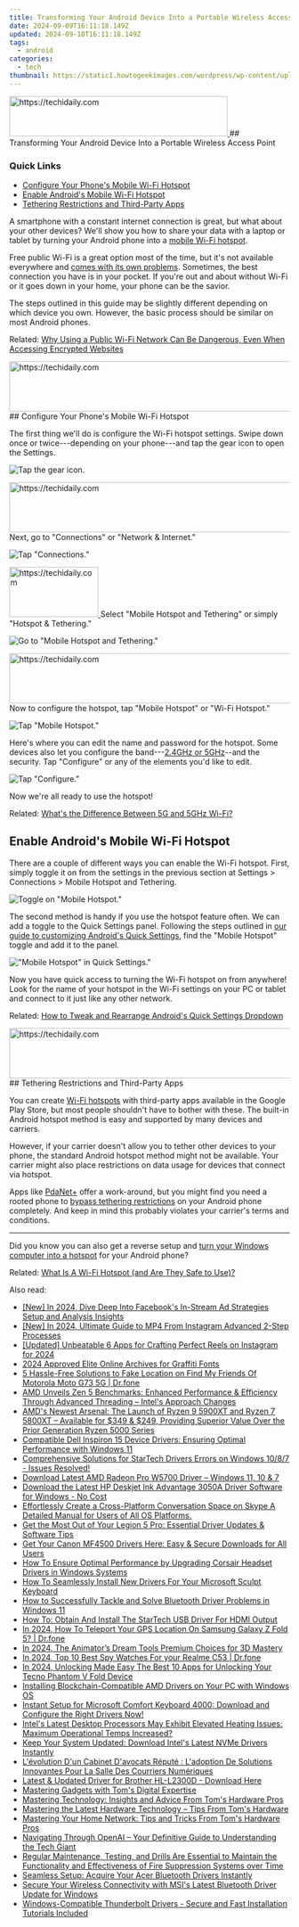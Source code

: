 ```yaml
---
title: Transforming Your Android Device Into a Portable Wireless Access Point
date: 2024-09-09T16:11:18.149Z
updated: 2024-09-10T16:11:18.149Z
tags:
  - android
categories:
  - tech
thumbnail: https://static1.howtogeekimages.com/wordpress/wp-content/uploads/2019/10/Android-hot-spot.jpg
---
```


<!-- affiliate ads begin -->
<a href="https://aligracehair.sjv.io/c/5597632/2135359/19272" target="_top" id="2135359">
  <img src="//a.impactradius-go.com/display-ad/19272-2135359" border="0" alt="https://techidaily.com" width="392" height="72"/>
</a>
<img height="0" width="0" src="https://aligracehair.sjv.io/i/5597632/2135359/19272" style="position:absolute;visibility:hidden;" border="0" />
<!-- affiliate ads end -->
## Transforming Your Android Device Into a Portable Wireless Access Point

### Quick Links

* [Configure Your Phone's Mobile Wi-Fi Hotspot](https://desktop-recording.techidaily.com/in-2024-capture-share-enjoy/)
* [Enable Android's Mobile Wi-Fi Hotspot](https://twitter-videos.techidaily.com/new-2024-approved-a-quick-walkthrough-of-new-user-registration-on-twitter/)
* [Tethering Restrictions and Third-Party Apps](https://facebook-video-share.techidaily.com/new-audience-expansion-masterclass-skyrocketing-your-youtube-numbers-for-2024/)

 A smartphone with a constant internet connection is great, but what about your other devices? We'll show you how to share your data with a laptop or tablet by turning your Android phone into a [mobile Wi-Fi hotspot](https://extra-approaches.techidaily.com/2024-approved-optimal-storage-solutions-the-leading-10-gopro-housings/).

 Free public Wi-Fi is a great option most of the time, but it's not available everywhere and [comes with its own problems](https://desktop-recording.techidaily.com/new-2024-approved-flamegrab-firefox-add-ons/). Sometimes, the best connection you have is in your pocket. If you're out and about without Wi-Fi or it goes down in your home, your phone can be the savior.

 The steps outlined in this guide may be slightly different depending on which device you own. However, the basic process should be similar on most Android phones.

Related: [Why Using a Public Wi-Fi Network Can Be Dangerous, Even When Accessing Encrypted Websites](https://desktop-recording.techidaily.com/new-2024-approved-flamegrab-firefox-add-ons/) 

<!-- affiliate ads begin -->
<a href="https://unicoeye.pxf.io/c/5597632/2134229/18498" target="_top" id="2134229">
  <img src="//a.impactradius-go.com/display-ad/18498-2134229" border="0" alt="https://techidaily.com" width="728" height="90"/>
</a>
<img height="0" width="0" src="https://unicoeye.pxf.io/i/5597632/2134229/18498" style="position:absolute;visibility:hidden;" border="0" />
<!-- affiliate ads end -->
##  Configure Your Phone's Mobile Wi-Fi Hotspot

 The first thing we'll do is configure the Wi-Fi hotspot settings. Swipe down once or twice---depending on your phone---and tap the gear icon to open the Settings.

![Tap the gear icon.](https://static1.howtogeekimages.com/wordpress/wp-content/uploads/2019/10/2022-05-19_16-11-17.png) 

<!-- affiliate ads begin -->
<a href="https://appsumo.8odi.net/c/5597632/2123730/7443" target="_top" id="2123730">
  <img src="//a.impactradius-go.com/display-ad/7443-2123730" border="0" alt="https://techidaily.com" width="728" height="90"/>
</a>
<img height="0" width="0" src="https://appsumo.8odi.net/i/5597632/2123730/7443" style="position:absolute;visibility:hidden;" border="0" />
<!-- affiliate ads end -->
 Next, go to "Connections" or "Network & Internet."

![Tap "Connections."](https://static1.howtogeekimages.com/wordpress/wp-content/uploads/2019/10/2022-05-19_16-12-24.png) 

<!-- affiliate ads begin -->
<a href="https://aligracehair.sjv.io/c/5597632/2135410/19272" target="_top" id="2135410">
  <img src="//a.impactradius-go.com/display-ad/19272-2135410" border="0" alt="https://techidaily.com" width="160" height="90"/>
</a>
<img height="0" width="0" src="https://aligracehair.sjv.io/i/5597632/2135410/19272" style="position:absolute;visibility:hidden;" border="0" />
<!-- affiliate ads end -->
 Select "Mobile Hotspot and Tethering" or simply "Hotspot & Tethering."

![Go to "Mobile Hotspot and Tethering."](https://static1.howtogeekimages.com/wordpress/wp-content/uploads/2019/10/2022-05-19_16-13-24.png) 

<!-- affiliate ads begin -->
<a href="https://ephamedtechinc.pxf.io/c/5597632/2137206/26400" target="_top" id="2137206">
  <img src="//a.impactradius-go.com/display-ad/26400-2137206" border="0" alt="https://techidaily.com" width="728" height="90"/>
</a>
<img height="0" width="0" src="https://ephamedtechinc.pxf.io/i/5597632/2137206/26400" style="position:absolute;visibility:hidden;" border="0" />
<!-- affiliate ads end -->
 Now to configure the hotspot, tap "Mobile Hotspot" or "Wi-Fi Hotspot."

![Tap "Mobile Hotspot."](https://static1.howtogeekimages.com/wordpress/wp-content/uploads/2019/10/2022-05-19_16-14-13.png) 

 Here's where you can edit the name and password for the hotspot. Some devices also let you configure the band---[2.4GHz or 5GHz](https://fox-that.techidaily.com/essential-solutions-top-twelve-challenges-of-using-the-iphone-12-and-tips-for-resolution/)\--and the security. Tap "Configure" or any of the elements you'd like to edit.

![Tap "Configure."](https://static1.howtogeekimages.com/wordpress/wp-content/uploads/2019/10/2022-05-19_16-16-56.png) 

 Now we're all ready to use the hotspot!

Related: [What's the Difference Between 5G and 5GHz Wi-Fi?](https://fox-that.techidaily.com/essential-solutions-top-twelve-challenges-of-using-the-iphone-12-and-tips-for-resolution/) 

##  Enable Android's Mobile Wi-Fi Hotspot

 There are a couple of different ways you can enable the Wi-Fi hotspot. First, simply toggle it on from the settings in the previous section at Settings > Connections > Mobile Hotspot and Tethering.

![Toggle on "Mobile Hotspot."](https://static1.howtogeekimages.com/wordpress/wp-content/uploads/2019/10/2022-05-19_16-19-28.png) 

 The second method is handy if you use the hotspot feature often. We can add a toggle to the Quick Settings panel. Following the steps outlined in [our guide to customizing Android's Quick Settings](https://screen-video-capture.techidaily.com/new-exploring-free-screencast-software-options-on-mac-for-2024/), find the "Mobile Hotspot" toggle and add it to the panel.

!["Mobile Hotspot" in Quick Settings."](https://static1.howtogeekimages.com/wordpress/wp-content/uploads/2019/10/2022-05-19_16-21-00.png) 

 Now you have quick access to turning the Wi-Fi hotspot on from anywhere! Look for the name of your hotspot in the Wi-Fi settings on your PC or tablet and connect to it just like any other network.

Related: [How to Tweak and Rearrange Android's Quick Settings Dropdown](https://screen-video-capture.techidaily.com/new-exploring-free-screencast-software-options-on-mac-for-2024/) 

<!-- affiliate ads begin -->
<a href="https://unicoeye.pxf.io/c/5597632/2134492/18498" target="_top" id="2134492">
  <img src="//a.impactradius-go.com/display-ad/18498-2134492" border="0" alt="https://techidaily.com" width="728" height="90"/>
</a>
<img height="0" width="0" src="https://unicoeye.pxf.io/i/5597632/2134492/18498" style="position:absolute;visibility:hidden;" border="0" />
<!-- affiliate ads end -->
##  Tethering Restrictions and Third-Party Apps

 You can create [Wi-Fi hotspots](https://extra-guidance.techidaily.com/in-2024-prelude-to-cinematic-dialogue/) with third-party apps available in the Google Play Store, but most people shouldn't have to bother with these. The built-in Android hotspot method is easy and supported by many devices and carriers.

 However, if your carrier doesn't allow you to tether other devices to your phone, the standard Android hotspot method might not be available. Your carrier might also place restrictions on data usage for devices that connect via hotspot.

 Apps like [PdaNet+](https://www.anrdoezrs.net/links/3607085/type/dlg/sid/UUhtgUeUpU213331/https://play.google.com/store/apps/details?id=com.pdanet) offer a work-around, but you might find you need a rooted phone to [bypass tethering restrictions](https://tiktok-videos.techidaily.com/updated-2024-approved-enhance-your-online-presence-4-streaming-methods-for-desktop-users/) on your Android phone completely. And keep in mind this probably violates your carrier's terms and conditions.

---

 Did you know you can also get a reverse setup and [turn your Windows computer into a hotspot](https://tech-renaissance.techidaily.com/step-by-step-guide-measuring-system-memory-performance-in-windows-1011/) for your Android phone?

Related: [What Is A Wi-Fi Hotspot (and Are They Safe to Use)?](https://extra-guidance.techidaily.com/in-2024-prelude-to-cinematic-dialogue/)

<ins class="adsbygoogle"
     style="display:block"
     data-ad-format="autorelaxed"
     data-ad-client="ca-pub-7571918770474297"
     data-ad-slot="1223367746"></ins>



<ins class="adsbygoogle"
     style="display:block"
     data-ad-client="ca-pub-7571918770474297"
     data-ad-slot="8358498916"
     data-ad-format="auto"
     data-full-width-responsive="true"></ins>

<span class="atpl-alsoreadstyle">Also read:</span>
<div><ul>
<li><a href="https://facebook-video-content.techidaily.com/new-in-2024-dive-deep-into-facebooks-in-stream-ad-strategies-setup-and-analysis-insights/"><u>[New] In 2024, Dive Deep Into Facebook's In-Stream Ad Strategies Setup and Analysis Insights</u></a></li>
<li><a href="https://instagram-clips.techidaily.com/new-in-2024-ultimate-guide-to-mp4-from-instagram-advanced-2-step-processes/"><u>[New] In 2024, Ultimate Guide to MP4 From Instagram Advanced 2-Step Processes</u></a></li>
<li><a href="https://instagram-videos.techidaily.com/updated-unbeatable-6-apps-for-crafting-perfect-reels-on-instagram-for-2024/"><u>[Updated] Unbeatable 6 Apps for Crafting Perfect Reels on Instagram for 2024</u></a></li>
<li><a href="https://article-knowledge.techidaily.com/2024-approved-elite-online-archives-for-graffiti-fonts/"><u>2024 Approved Elite Online Archives for Graffiti Fonts</u></a></li>
<li><a href="https://location-fake.techidaily.com/5-hassle-free-solutions-to-fake-location-on-find-my-friends-of-motorola-moto-g73-5g-drfone-by-drfone-virtual-android/"><u>5 Hassle-Free Solutions to Fake Location on Find My Friends Of Motorola Moto G73 5G | Dr.fone</u></a></li>
<li><a href="https://hardware-help.techidaily.com/amd-unveils-zen-5-benchmarks-enhanced-performance-and-efficiency-through-advanced-threading-intels-approach-changes/"><u>AMD Unveils Zen 5 Benchmarks: Enhanced Performance & Efficiency Through Advanced Threading – Intel's Approach Changes</u></a></li>
<li><a href="https://hardware-help.techidaily.com/amds-newest-arsenal-the-launch-of-ryzen-9-5900xt-and-ryzen-7-5800xt-available-for-349-and-249-providing-superior-value-over-the-prior-generation-ryzen-5000-52/"><u>AMD's Newest Arsenal: The Launch of Ryzen 9 5900XT and Ryzen 7 5800XT – Available for $349 & $249, Providing Superior Value Over the Prior Generation Ryzen 5000 Series</u></a></li>
<li><a href="https://hardware-help.techidaily.com/compatible-dell-inspiron-15-device-drivers-ensuring-optimal-performance-with-windows-11/"><u>Compatible Dell Inspiron 15 Device Drivers: Ensuring Optimal Performance with Windows 11</u></a></li>
<li><a href="https://hardware-help.techidaily.com/1722977902964-comprehensive-solutions-for-startech-drivers-errors-on-windows-1087-issues-resolved/"><u>Comprehensive Solutions for StarTech Drivers Errors on Windows 10/8/7 - Issues Resolved!</u></a></li>
<li><a href="https://hardware-help.techidaily.com/1722953630706-download-latest-amd-radeon-pro-w5700-driver-windows-11-10-and-7/"><u>Download Latest AMD Radeon Pro W5700 Driver – Windows 11, 10 & 7</u></a></li>
<li><a href="https://hardware-help.techidaily.com/1722975006440-download-the-latest-hp-deskjet-ink-advantage-3050a-driver-software-for-windows-no-cost/"><u>Download the Latest HP Deskjet Ink Advantage 3050A Driver Software for Windows - No Cost</u></a></li>
<li><a href="https://screen-mirroring-recording.techidaily.com/1715701160308-effortlessly-create-a-cross-platform-conversation-space-on-skype-a-detailed-manual-for-users-of-all-os-platforms/"><u>Effortlessly Create a Cross-Platform Conversation Space on Skype A Detailed Manual for Users of All OS Platforms.</u></a></li>
<li><a href="https://hardware-help.techidaily.com/get-the-most-out-of-your-legion-5-pro-essential-driver-updates-and-software-tips/"><u>Get the Most Out of Your Legion 5 Pro: Essential Driver Updates & Software Tips</u></a></li>
<li><a href="https://hardware-help.techidaily.com/get-your-canon-mf4500-drivers-here-easy-and-secure-downloads-for-all-users/"><u>Get Your Canon MF4500 Drivers Here: Easy & Secure Downloads for All Users</u></a></li>
<li><a href="https://hardware-help.techidaily.com/how-to-ensure-optimal-performance-by-upgrading-corsair-headset-drivers-in-windows-systems/"><u>How To Ensure Optimal Performance by Upgrading Corsair Headset Drivers in Windows Systems</u></a></li>
<li><a href="https://hardware-help.techidaily.com/how-to-seamlessly-install-new-drivers-for-your-microsoft-sculpt-keyboard/"><u>How To Seamlessly Install New Drivers For Your Microsoft Sculpt Keyboard</u></a></li>
<li><a href="https://hardware-help.techidaily.com/how-to-successfully-tackle-and-solve-bluetooth-driver-problems-in-windows-11/"><u>How to Successfully Tackle and Solve Bluetooth Driver Problems in Windows 11</u></a></li>
<li><a href="https://hardware-help.techidaily.com/how-to-obtain-and-install-the-startech-usb-driver-for-hdmi-output/"><u>How To: Obtain And Install The StarTech USB Driver For HDMI Output</u></a></li>
<li><a href="https://blog-min.techidaily.com/in-2024-how-to-teleport-your-gps-location-on-samsung-galaxy-z-fold-5-drfone-by-drfone-virtual-android/"><u>In 2024, How To Teleport Your GPS Location On Samsung Galaxy Z Fold 5? | Dr.fone</u></a></li>
<li><a href="https://some-approaches.techidaily.com/in-2024-the-animators-dream-tools-premium-choices-for-3d-mastery/"><u>In 2024, The Animator’s Dream Tools Premium Choices for 3D Mastery</u></a></li>
<li><a href="https://android-location-track.techidaily.com/in-2024-top-10-best-spy-watches-for-your-realme-c53-drfone-by-drfone-virtual-android/"><u>In 2024, Top 10 Best Spy Watches For your Realme C53 | Dr.fone</u></a></li>
<li><a href="https://unlock-android.techidaily.com/in-2024-unlocking-made-easy-the-best-10-apps-for-unlocking-your-tecno-phantom-v-fold-device-by-drfone-android/"><u>In 2024, Unlocking Made Easy The Best 10 Apps for Unlocking Your Tecno Phantom V Fold Device</u></a></li>
<li><a href="https://hardware-help.techidaily.com/installing-blockchain-compatible-amd-drivers-on-your-pc-with-windows-os/"><u>Installing Blockchain-Compatible AMD Drivers on Your PC with Windows OS</u></a></li>
<li><a href="https://hardware-help.techidaily.com/1722973083738-instant-setup-for-microsoft-comfort-keyboard-4000-download-and-configure-the-right-drivers-now/"><u>Instant Setup for Microsoft Comfort Keyboard 4000: Download and Configure the Right Drivers Now!</u></a></li>
<li><a href="https://hardware-help.techidaily.com/intels-latest-desktop-processors-may-exhibit-elevated-heating-issues-maximum-operational-temps-increased/"><u>Intel's Latest Desktop Processors May Exhibit Elevated Heating Issues: Maximum Operational Temps Increased?</u></a></li>
<li><a href="https://hardware-help.techidaily.com/keep-your-system-updated-download-intels-latest-nvme-drivers-instantly/"><u>Keep Your System Updated: Download Intel's Latest NVMe Drivers Instantly</u></a></li>
<li><a href="https://discover-brilliant.techidaily.com/levolution-dun-cabinet-davocats-repute-ladoption-de-solutions-innovantes-pour-la-salle-des-courriers-numeriques/"><u>L'évolution D'un Cabinet D'avocats Réputé : L'adoption De Solutions Innovantes Pour La Salle Des Courriers Numériques</u></a></li>
<li><a href="https://hardware-help.techidaily.com/latest-and-updated-driver-for-brother-hl-l2300d-download-here/"><u>Latest & Updated Driver for Brother HL-L2300D - Download Here</u></a></li>
<li><a href="https://hardware-help.techidaily.com/mastering-gadgets-with-toms-digital-expertise/"><u>Mastering Gadgets with Tom's Digital Expertise</u></a></li>
<li><a href="https://hardware-help.techidaily.com/mastering-technology-insights-and-advice-from-toms-hardware-pros/"><u>Mastering Technology: Insights and Advice From Tom's Hardware Pros</u></a></li>
<li><a href="https://hardware-help.techidaily.com/mastering-the-latest-hardware-technology-tips-from-toms-hardware/"><u>Mastering the Latest Hardware Technology – Tips From Tom's Hardware</u></a></li>
<li><a href="https://hardware-help.techidaily.com/mastering-your-home-network-tips-and-tricks-from-toms-hardware-pros/"><u>Mastering Your Home Network: Tips and Tricks From Tom's Hardware Pros</u></a></li>
<li><a href="https://tech-revival.techidaily.com/navigating-through-openai-your-definitive-guide-to-understanding-the-tech-giant/"><u>Navigating Through OpenAI – Your Definitive Guide to Understanding the Tech Giant</u></a></li>
<li><a href="https://hardware-help.techidaily.com/regular-maintenance-testing-and-drills-are-essential-to-maintain-the-functionality-and-effectiveness-of-fire-suppression-systems-over-time/"><u>Regular Maintenance, Testing, and Drills Are Essential to Maintain the Functionality and Effectiveness of Fire Suppression Systems over Time</u></a></li>
<li><a href="https://hardware-help.techidaily.com/seamless-setup-acquire-your-acer-bluetooth-drivers-instantly/"><u>Seamless Setup: Acquire Your Acer Bluetooth Drivers Instantly</u></a></li>
<li><a href="https://hardware-help.techidaily.com/secure-your-wireless-connectivity-with-msis-latest-bluetooth-driver-update-for-windows/"><u>Secure Your Wireless Connectivity with MSI's Latest Bluetooth Driver Update for Windows</u></a></li>
<li><a href="https://hardware-help.techidaily.com/windows-compatible-thunderbolt-drivers-secure-and-fast-installation-tutorials-included/"><u>Windows-Compatible Thunderbolt Drivers - Secure and Fast Installation Tutorials Included</u></a></li>
</ul></div>
